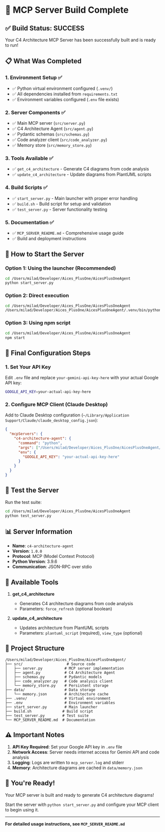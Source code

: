 # 🚀 MCP Server Build Complete

## ✅ Build Status: SUCCESS

Your C4 Architecture MCP Server has been successfully built and is ready to run!

## 📋 What Was Completed

### 1. Environment Setup ✅
- ✅ Python virtual environment configured (`.venv/`)
- ✅ All dependencies installed from `requirements.txt`
- ✅ Environment variables configured (`.env` file exists)

### 2. Server Components ✅
- ✅ Main MCP server (`src/server.py`)
- ✅ C4 Architecture Agent (`src/agent.py`) 
- ✅ Pydantic schemas (`src/schemas.py`)
- ✅ Code analyzer client (`src/code_analyzer.py`)
- ✅ Memory store (`src/memory_store.py`)

### 3. Tools Available ✅
- ✅ `get_c4_architecture` - Generate C4 diagrams from code analysis
- ✅ `update_c4_architecture` - Update diagrams from PlantUML scripts

### 4. Build Scripts ✅
- ✅ `start_server.py` - Main launcher with proper error handling
- ✅ `build.sh` - Build script for setup and validation
- ✅ `test_server.py` - Server functionality testing

### 5. Documentation ✅
- ✅ `MCP_SERVER_README.md` - Comprehensive usage guide
- ✅ Build and deployment instructions

## 🚀 How to Start the Server

### Option 1: Using the launcher (Recommended)
```bash
cd /Users/milad/Developer/Aices_PlusOne/AicesPlusOneAgent
python start_server.py
```

### Option 2: Direct execution
```bash
cd /Users/milad/Developer/Aices_PlusOne/AicesPlusOneAgent
/Users/milad/Developer/Aices_PlusOne/AicesPlusOneAgent/.venv/bin/python src/server.py
```

### Option 3: Using npm script
```bash
cd /Users/milad/Developer/Aices_PlusOne/AicesPlusOneAgent
npm start
```

## 🔧 Final Configuration Steps

### 1. Set Your API Key
Edit `.env` file and replace `your-gemini-api-key-here` with your actual Google API key:
```bash
GOOGLE_API_KEY=your-actual-api-key-here
```

### 2. Configure MCP Client (Claude Desktop)
Add to Claude Desktop configuration (`~/Library/Application Support/Claude/claude_desktop_config.json`):
```json
{
  "mcpServers": {
    "c4-architecture-agent": {
      "command": "python",
      "args": ["/Users/milad/Developer/Aices_PlusOne/AicesPlusOneAgent/start_server.py"],
      "env": {
        "GOOGLE_API_KEY": "your-actual-api-key-here"
      }
    }
  }
}
```

## 🧪 Test the Server

Run the test suite:
```bash
cd /Users/milad/Developer/Aices_PlusOne/AicesPlusOneAgent
python test_server.py
```

## 📊 Server Information

- **Name**: `c4-architecture-agent`
- **Version**: `1.0.0`
- **Protocol**: MCP (Model Context Protocol)
- **Python Version**: 3.9.6
- **Communication**: JSON-RPC over stdio

## 🎯 Available Tools

1. **get_c4_architecture**
   - Generates C4 architecture diagrams from code analysis
   - Parameters: `force_refresh` (optional boolean)

2. **update_c4_architecture**
   - Updates architecture from PlantUML scripts
   - Parameters: `plantuml_script` (required), `view_type` (optional)

## 📁 Project Structure

```
/Users/milad/Developer/Aices_PlusOne/AicesPlusOneAgent/
├── src/                    # Source code
│   ├── server.py          # MCP server implementation
│   ├── agent.py           # C4 Architecture Agent
│   ├── schemas.py         # Pydantic models
│   ├── code_analyzer.py   # Code analysis client
│   └── memory_store.py    # Persistent storage
├── data/                  # Data storage
│   └── memory.json        # Architecture cache
├── .venv/                 # Virtual environment
├── .env                   # Environment variables
├── start_server.py        # Main launcher
├── build.sh              # Build script
├── test_server.py        # Test suite
└── MCP_SERVER_README.md  # Documentation
```

## ⚠️ Important Notes

1. **API Key Required**: Set your Google API key in `.env` file
2. **Network Access**: Server needs internet access for Gemini API and code analysis
3. **Logging**: Logs are written to `mcp_server.log` and stderr
4. **Memory**: Architecture diagrams are cached in `data/memory.json`

## 🎉 You're Ready!

Your MCP server is built and ready to generate C4 architecture diagrams! 

Start the server with `python start_server.py` and configure your MCP client to begin using it.

---

**For detailed usage instructions, see `MCP_SERVER_README.md`**